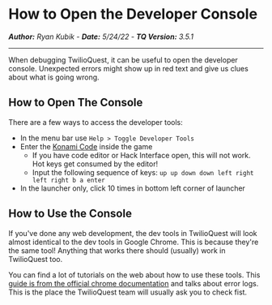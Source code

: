 # How to Open the Developer Console

_**Author:** Ryan Kubik - **Date:** 5/24/22 - **TQ Version:** 3.5.1_

---

When debugging TwilioQuest, it can be useful to open the developer console. Unexpected errors might show up in red text and give us clues about what is going wrong.

## How to Open The Console

There are a few ways to access the developer tools:

- In the menu bar use `Help > Toggle Developer Tools`
- Enter the [Konami Code](https://en.wikipedia.org/wiki/Konami_Code) inside the game
  - If you have code editor or Hack Interface open, this will not work. Hot keys get consumed by the editor!
  - Input the following sequence of keys:
    `up up down down left right left right b a enter`
- In the launcher only, click 10 times in bottom left corner of launcher

## How to Use the Console

If you've done any web development, the dev tools in TwilioQuest will look almost identical to the dev tools in Google Chrome. This is because they're the same tool! Anything that works there should (usually) work in TwilioQuest too.

You can find a lot of tutorials on the web about how to use these tools. This [guide is from the official chrome documentation](https://developer.chrome.com/docs/devtools/console/log/#javascript) and talks about error logs. This is the place the TwilioQuest team will usually ask you to check fist.
